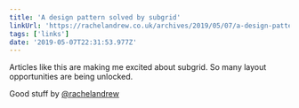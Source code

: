 ```yaml
---
title: 'A design pattern solved by subgrid'
linkUrl: 'https://rachelandrew.co.uk/archives/2019/05/07/a-design-pattern-solved-by-subgrid/'
tags: ['links'] 
date: '2019-05-07T22:31:53.977Z'
---
```

Articles like this are making me excited about subgrid. So many layout opportunities are being unlocked.

Good stuff by [@rachelandrew](//twitter.com/rachelandrew) 